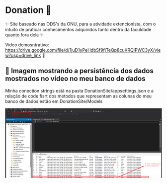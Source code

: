 # Donation 🌷

✨ Site baseado nas ODS's da ONU, para a atividade extencionista, com o intuito de praticar conhecimentos adquiridos tanto dentro da faculdade quanto fora dela ✨

Vídeo demosntrativo: https://drive.google.com/file/d/1juD1yPeHdbSf9fjTeQp8cuKRQiPWC3yX/view?usp=drive_link 🎥

## 📌 Imagem mostrando a persistência dos dados mostrados no vídeo no meu banco de dados
<p>Minha conection strings está na pasta DonationSite/appsettings.json e a relação de code fisrt dos métodos que representam as colunas do meu banco de dados estão em DonationSite/Models</p>
<img src="https://github.com/stefanieborges/Donation/blob/master/PrintBanco.png" />
